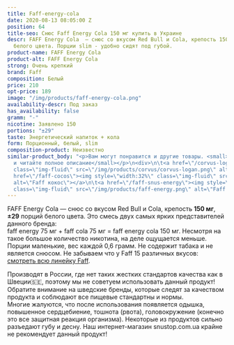 ```yaml
---
title: Faff-energy-cola
date: 2020-08-13 08:05:00 Z
position: 64
title-seo: Снюс Faff Energy Cola 150 мг купить в Украине
descr: FAFF Energy Cola  — снюс со вкусом Red Bull и Cola, крепость 150 мг,  29 порций
  белого цвета. Порции slim - удобно сидят под губой.
product-name: FAFF Energy Cola
product-alt: FAFF Energy Cola
strong: Очень крепкий
brand: Faff
composition: Белый
price: 210
opt-price: 189
image: "/img/products/faff-energy-cola.png"
availability-descr: Под заказ
has_availability: false
gramm: "-"
nicotine: Заявлено 150
portions: "±29"
taste: Энергетический напиток + кола
form: Порционный, белый, slim
composition-product: Неизвестно
similar-product_body: "<p>Вам могут понравится и другие товары. <small>Жмите на картинки
  и читайте полное описание</small></p>\n<div>\n\t<a href=\"/corvus-logan\"><img style=\"width:32%\"
  class=\"img-fluid\" src=\"/img/products/corvus/corvus-logan.png\" alt=\"Corvus Logan\"></a>\n\t<a
  href=\"/faff-cocos\"><img style=\"width:32%\" class=\"img-fluid\" src=\"/img/products/faff-cocos.png\"
  alt=\"Faff кокос\"></a>\n\t<a href=\"/faff-snus-energy\"><img style=\"width:32%\"
  class=\"img-fluid\" src=\"/img/products/faff-energy.png\" alt=\"Faff Enedry\"></a>\n</div>"
---
```


FAFF Energy Cola  — снюс со вкусом Red Bull и Cola, крепость **150 мг**, **±29** порций белого цвета.
Это смесь двух самых ярких представителей данного бренда:<br> faff energy 75 мг + faff cola 75 мг = faff energy cola 150 мг. Несмотря на такое большое количество никотина, на деле ощущается меньше. Порции маленькие, вес каждой 0,6 грамм. Не содержит табака и не является снюсом.
Не забываем что у Faff 15 различных вкусов: [смотреть всю линейку Faff](/faff).

Производят в России, где нет таких жестких стандартов качества как в Швеции🇸🇪, поэтому мы не советуем использовать данный продукт! Обратите внимание на шведские бренды, которые следят за качеством продукта и соблюдают все пищевые стандартны и нормы.<br>
Многие жалуются, что после использования появляется одышка, повышенное сердцебиение, тошнота (рвота), головокружение (конечно это все защитная реакция организма). Некоторые из продуктов сильно разъедают губу и десну. Наш интернет-магазин snustop.com.ua крайне не рекомендует данный продукт!